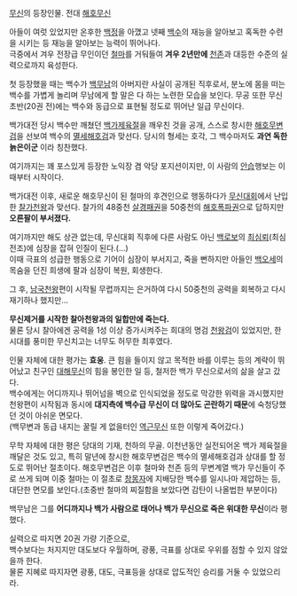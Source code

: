 [무신](%EB%AC%B4%EC%8B%A0.md)의 등장인물. 전대
[해호무신](%ED%95%B4%ED%98%B8%EB%AC%B4%EC%8B%A0.md)

아들이 여럿 있었지만 온후한 [백정](%EB%B0%B1%EC%A0%95.md)을 아꼈고 넷째
[백수](%EB%B0%B1%EC%88%98.md)의 재능을 알아보고 혹독한 수련을 시키는 등 재능을 알아보는 능력이 뛰어나다.  
극중에서 겨우 전장급 무인이던 [철마](%EC%B2%A0%EB%A7%88.md)를 거둬들여 **겨우 2년만에**
[천존](%EC%B2%9C%EC%A1%B4.md)과 대등한 수준의 실력으로까지 육성한다.

첫 등장했을 때는 백수가 [백무남](%EB%B0%B1%EB%AC%B4%EB%82%A8.md)의 아버지란 사실이 공개된 직후로서, 분노에
몸을 떠는 백수를 가볍게 놀리며 무남에게 할 말은 다 하는 노련한 모습을 보인다. 무공 또한 무신 초반(20권 전)에는 백수와 동급으로
표현될 정도로 뛰어난 일급 무신이다.

백가대전 당시 백수만 깨쳤던 [백가제육절](%EB%B0%B1%EA%B0%80%20%EC%A0%9C%EC%9C%A1%EC%A0%88.md)을 깨우친 것을 공개, 스스로
창시한 [해호무변검](%ED%95%B4%ED%98%B8%EB%AC%B4%EB%B3%80%EA%B2%80.md)을 선보여 백수의
[멸세해호검](%EB%A9%B8%EC%84%B8%ED%95%B4%ED%98%B8%EA%B2%80.md)과 맞선다. 당시의 형세는 호각,
그 백수마저도 **과연 독한 늙은이군** 이라 칭찬했다.

여기까지는 꽤 포스있게 등장한 노익장 겸 악당 포지션이지만, 이 사람의 [안습](%EC%95%88%EC%8A%B5.md)행보는 이때부터
시작이다.

백가대전 이후, 새로운 해호무신이 된 철마의 후견인으로 행동하다가
[무신대회](%EB%AC%B4%EC%8B%A0%EB%8C%80%ED%9A%8C.md)에서 난입한
[찰가천왕](%EC%B0%B0%EA%B0%80%EC%B2%9C%EC%99%95.md)과 맞선다. 찰가의 48중천
[살경패권](%EC%82%B4%EA%B2%BD%ED%8C%A8%EA%B6%8C.md)을 50중천의
[해호폭파권](%ED%95%B4%ED%98%B8%ED%8F%AD%ED%8C%8C%EA%B6%8C.md)으로 답하지만 **오른팔이
부서졌다.**

여기까지만 해도 상관 없는데, 무신대회 직후에 다른 사람도 아닌 [백로보](%EB%B0%B1%EB%A1%9C%EB%B3%B4.md)의
[최심뢰](%EC%B5%9C%EC%8B%AC%EB%A2%B0.md)(최심전조)에 심장을 잡혀 인질이 된다.(...)  
이때 극표의 성급한 행동으로 기어이 심장이 부서지고, 죽을 뻔하지만 아들인
[백오세](%EB%B0%B1%EC%98%A4%EC%84%B8.md)의 목숨을 던진 희생에 팔과 심장이 복원, 회생한다.

그 후, [남국천왕](%EB%82%A8%EA%B5%AD%EC%B2%9C%EC%99%95.md)편이 시작될 무렵까지는 은거하여 다시
50중천의 공력을 회복하고 다시 재기하나 했지만...

**무신제거를 시작한 찰아천왕과의 일합만에 죽는다.**  
물론 당시 찰아에겐 공력을 1성 이상 증가시켜주는 희대의 명검 [천왕검](%EC%B2%9C%EC%99%95%EA%B2%80.md)이
있었지만, 한 시대를 풍미한 무신치고는 너무도 허무한 최후였다.

인물 자체에 대한 평가는 **효웅**. 큰 힘을 들이지 않고 목적한 바를 이루는 등의 계략이 뛰어났고 친구인
[대해무신](%EB%8C%80%ED%95%B4%EB%AC%B4%EC%8B%A0.md)의 힘을 봉인한 일 등, 철저한 백가 무신으로서의
삶을 살고 갔다.  
백수에게는 어디까지나 뛰어넘을 벽으로 인식되었을 정도로 막강한 위력을 과시했지만 천왕편이 시작됨과 동시에 **대지측에 백수급 무신이 더
많아도 곤란하기 때문**에 숙청당했던 것이 아쉬운 면모다.  
(백무변과 동급 내지는 꿀릴 게 없을터인 [역근무신](%EC%97%AD%EA%B7%BC%EB%AC%B4%EC%8B%A0.md) 또한
이렇게 죽어갔다.)

무학 자체에 대한 평은 당대의 기재, 천하의 무골. 이천년동안 실전되어온 백가 제육절을 깨달은 것도 있고, 특히 말년에 창시한 해호무변검은
백수의 멸세해호검과 상대를 할 정도로 뛰어난 절초이다. 해호무변검은 이후 철마와 천존 등의 무변계열 백가 무신들이 주로 쓰게 되며 이중
철마는 이 절초로 [창몽자](%EC%B0%BD%EB%AA%BD%EC%9E%90.md)에 지배당한 백수를 일시나마 제압하는 등, 대단한
면모를 보인다.(초중반 철마의 찌질함을 보았다면 감탄이 나올법한 부분이다)

백무남은 그를 **어디까지나 백가 사람으로 태어나 백가 무신으로 죽은 위대한 무신**이라 평했다.

실력으로 따지면 20권 가량 기준으로,  
백수보다는 처지지만 대도보다 우월하며, 광풍, 극표를 상대로 우위를 점할 수 있지 않았을까 한다.  
물론 지혜로 따지자면 광풍, 대도, 극표등을 상대로 압도적인 승리를 거둘 수 있었으리라.

